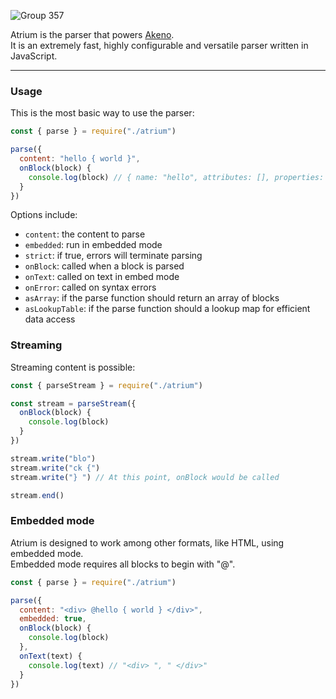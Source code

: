 ![Group 357](https://github.com/user-attachments/assets/f6377875-ba97-4a1b-80aa-2ce5ff0374ae)

Atrium is the parser that powers [Akeno](https://github.com/the-lstv/Akeno).<br>
It is an extremely fast, highly configurable and versatile parser written in JavaScript.

---

### Usage
This is the most basic way to use the parser:
```js
const { parse } = require("./atrium")

parse({
  content: "hello { world }",
  onBlock(block) {
    console.log(block) // { name: "hello", attributes: [], properties: { world: [ true ] } }
  }
})
```
Options include:
- `content`: the content to parse
- `embedded`: run in embedded mode
- `strict`: if true, errors will terminate parsing
- `onBlock`: called when a block is parsed
- `onText`: called on text in embed mode
- `onError`: called on syntax errors
- `asArray`: if the parse function should return an array of blocks
- `asLookupTable`: if the parse function should a lookup map for efficient data access

### Streaming
Streaming content is possible:
```js
const { parseStream } = require("./atrium")

const stream = parseStream({
  onBlock(block) {
    console.log(block)
  }
})

stream.write("blo")
stream.write("ck {")
stream.write("} ") // At this point, onBlock would be called

stream.end()
```
### Embedded mode
Atrium is designed to work among other formats, like HTML, using embedded mode.<br>
Embedded mode requires all blocks to begin with "@".
```js
const { parse } = require("./atrium")

parse({
  content: "<div> @hello { world } </div>",
  embedded: true,
  onBlock(block) {
    console.log(block)
  },
  onText(text) {
    console.log(text) // "<div> ", " </div>"
  }
})
```
